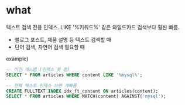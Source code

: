 # what 

텍스트 검색 전용 인덱스. LIKE '%키워드%' 같은 와일드카드 검색보다 훨씬 빠름.

- 블로그 포스트, 제품 설명 등 텍스트 검색할 때
- 단어 검색, 자연어 검색 필요할 때

example)

```sql
-- 이건 개느림 (인덱스 못 씀)
SELECT * FROM articles WHERE content LIKE '%mysql%';

-- 전체 텍스트 인덱스 쓰면 개빠름
CREATE FULLTEXT INDEX idx_ft_content ON articles(content);
SELECT * FROM articles WHERE MATCH(content) AGAINST('mysql');
```

